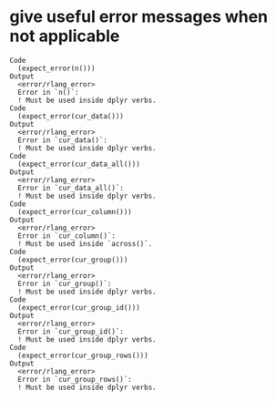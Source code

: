 # give useful error messages when not applicable

    Code
      (expect_error(n()))
    Output
      <error/rlang_error>
      Error in `n()`:
      ! Must be used inside dplyr verbs.
    Code
      (expect_error(cur_data()))
    Output
      <error/rlang_error>
      Error in `cur_data()`:
      ! Must be used inside dplyr verbs.
    Code
      (expect_error(cur_data_all()))
    Output
      <error/rlang_error>
      Error in `cur_data_all()`:
      ! Must be used inside dplyr verbs.
    Code
      (expect_error(cur_column()))
    Output
      <error/rlang_error>
      Error in `cur_column()`:
      ! Must be used inside `across()`.
    Code
      (expect_error(cur_group()))
    Output
      <error/rlang_error>
      Error in `cur_group()`:
      ! Must be used inside dplyr verbs.
    Code
      (expect_error(cur_group_id()))
    Output
      <error/rlang_error>
      Error in `cur_group_id()`:
      ! Must be used inside dplyr verbs.
    Code
      (expect_error(cur_group_rows()))
    Output
      <error/rlang_error>
      Error in `cur_group_rows()`:
      ! Must be used inside dplyr verbs.

